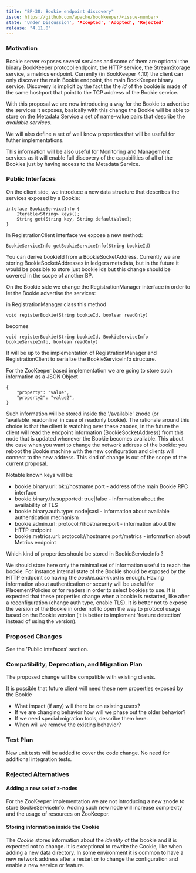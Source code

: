 ```yaml
---
title: "BP-38: Bookie endpoint discovery"
issue: https://github.com/apache/bookkeeper/<issue-number>
state: 'Under Discussion', 'Accepted', 'Adopted', 'Rejected'
release: "4.11.0"
---
```


### Motivation

Bookie server exposes several services and some of them are optional: the binary BookKeeper protocol endpoint, the HTTP service, the StreamStorage service, a metrics endpoint.
Currently (in BookKeeper 4.10) the client can only discover the main Bookie endpoint,
the main BookKeeper binary service.
Discovery is implicit by the fact the the *id* of the bookie is made of the same host:port that point to the TCP address of the Bookie service.

With this proposal we are now introducing a way for the Bookie to advertise the services it exposes, basically with this change the Bookie will be able to store on the Metadata Service a set of name-value pairs that describe the *available services*.

We will also define a set of well know properties that will be useful for futher implementations.

This information will be also useful for Monitoring and Management services as it will enable full discovery of the capabilities of all of the Bookies just by having access to the Metadata Service.


### Public Interfaces

On the client side, we introduce a new data structure that describes the services
exposed by a Bookie:

```
inteface BookieServiceInfo {
    Iterable<String> keys();
    String get(String key, String defaultValue);
}

```

In RegistrationClient interface we expose a new method:

```
BookieServiceInfo getBookieServiceInfo(String bookieId)
```

You can derive bookieId from a BookieSocketAddress.
Currently we are storing BookieSocketAddresses in ledgers metadata, but in the future it would be possible to store just bookie ids but this change should be covered in the scope
of another BP.

On the Bookie side we change the RegistrationManager interface in order to let the Bookie
advertise the services:

in RegistrationManager class this method 
```
void registerBookie(String bookieId, boolean readOnly)
```

becomes

```
void registerBookie(String bookieId, BookieServiceInfo bookieServieInfo, boolean readOnly)
```

It will be up to the implementation of RegistrationManager and RegistrationClient to serialize
the BookieServiceInfo structure.

For the ZooKeeper based implementation we are going to store such information as a JSON Object

```
{
    "property": "value",
    "property2": "value2",
}
```
Such information will be stored inside the '/available' znode (or 'available_readonline' in case of readonly bookie).
The rationale around this choice is that the client is watching over these znodes, in the future the client will read the endpoint information (BookieSocketAddress) from this node
that is updated whenever the Bookie becomes available.
This about the case when you want to change the network address of the bookie: you reboot the Bookie machine with the new configuration and clients will connect to the new address.
This kind of change is out of the scope of the current proposal.


Notable known keys will be:
- bookie.binary.url: bk://hostname:port - address of the main Bookie RPC interface
- bookie.binary.tls.supported: true|false - information about the availability of TLS
- bookie.binary.auth.type: node|sasl - information about available authentication mechanism
- bookie.admin.url: protocol://hostname:port - information about the HTTP endpoint
- bookie.metrics.url:  protocol://hostname:port/metrics - information about Metrics endpoint

Which kind of properties should be stored in BookieServiceInfo ?

We should store here only the minimal set of information useful to reach the bookie.
For instance internal state of the Bookie should be exposed by the HTTP endpoint
so having the *bookie.admin.url* is enough.
Having information about authentication or security will be useful for PlacementPolicies or for readers in order to select bookies to use.
It is expected that these properties change when a bookie is restarted, like after a reconfiguration (change auth type, enable TLS).
It is better not to expose the version of the Bookie in order not to open the way to protocol usage based on the Bookie version (it is better to implement 'feature detection' instead of using the version).

### Proposed Changes

See the 'Public intefaces' section.

### Compatibility, Deprecation, and Migration Plan

The proposed change will be compatible with existing clients.

It is possible that future client will need these new properties exposed by the Bookie
- What impact (if any) will there be on existing users? 
- If we are changing behavior how will we phase out the older behavior? 
- If we need special migration tools, describe them here.
- When will we remove the existing behavior?

### Test Plan

New unit tests will be added to cover the code change. 
No need for additional integration tests.


### Rejected Alternatives

#### Adding a new set of z-nodes
For the ZooKeeper implementation we are not introducing a new znode to store BookieServiceInfo. Adding such new node will increase complexity and the usage of resources on ZooKeeper.

#### Storing information inside the Cookie
The *Cookie* stores information about the *identity* of the bookie and it is expected not to change. It is exceptional to rewrite the Cookie, like when adding a new data directory.
In some environment it is common to have a new network address after a restart or to change the configuration and enable a new service or feature. 